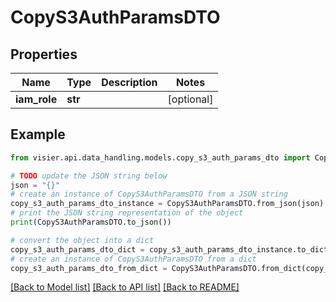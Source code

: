 # CopyS3AuthParamsDTO


## Properties

Name | Type | Description | Notes
------------ | ------------- | ------------- | -------------
**iam_role** | **str** |  | [optional] 

## Example

```python
from visier.api.data_handling.models.copy_s3_auth_params_dto import CopyS3AuthParamsDTO

# TODO update the JSON string below
json = "{}"
# create an instance of CopyS3AuthParamsDTO from a JSON string
copy_s3_auth_params_dto_instance = CopyS3AuthParamsDTO.from_json(json)
# print the JSON string representation of the object
print(CopyS3AuthParamsDTO.to_json())

# convert the object into a dict
copy_s3_auth_params_dto_dict = copy_s3_auth_params_dto_instance.to_dict()
# create an instance of CopyS3AuthParamsDTO from a dict
copy_s3_auth_params_dto_from_dict = CopyS3AuthParamsDTO.from_dict(copy_s3_auth_params_dto_dict)
```
[[Back to Model list]](../README.md#documentation-for-models) [[Back to API list]](../README.md#documentation-for-api-endpoints) [[Back to README]](../README.md)


